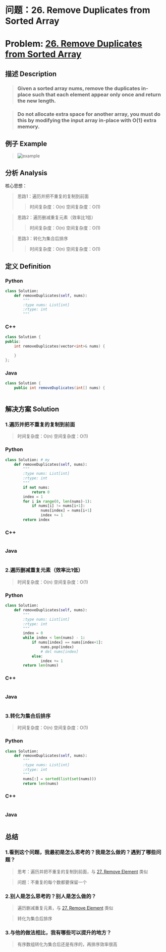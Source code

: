 
# 问题：26. Remove Duplicates from Sorted Array
# Problem: [26. Remove Duplicates from Sorted Array](https://leetcode.com/problems/remove-duplicates-from-sorted-array/description/)

## 描述 Description
> ### Given a sorted array nums, remove the duplicates in-place such that each element appear only once and return the new length.

> ### Do not allocate extra space for another array, you must do this by modifying the input array in-place with O(1) extra memory.

## 例子 Example

> ![example](https://github.com/Decalogue/AlgorithmMap/blob/master/img/leetcode/26.png "example")

## 分析 Analysis

核心思想：
> 思路1：遍历并把不重复的复制到前面
>> 时间复杂度：O(n)
>> 空间复杂度：O(1)

> 思路2：遍历删减重复元素（效率比1低）
>> 时间复杂度：O(n)
>> 空间复杂度：O(1)

> 思路3：转化为集合后排序
>> 时间复杂度：O(n)
>> 空间复杂度：O(1)

## 定义 Definition

### Python


```python
class Solution:
    def removeDuplicates(self, nums):
        """
        :type nums: List[int]
        :rtype: int
        """
```

### C++

```c++
class Solution {
public:
    int removeDuplicates(vector<int>& nums) {
        
    }
};
```

### Java

```java
class Solution {
    public int removeDuplicates(int[] nums) {
        
```

## 解决方案 Solution

### 1.遍历并把不重复的复制到前面

> 时间复杂度：O(n)
> 空间复杂度：O(1)

### Python


```python
class Solution: # my
    def removeDuplicates(self, nums):
        """
        :type nums: List[int]
        :rtype: int
        """
        if not nums:
            return 0
        index = 1
        for i in range(0, len(nums)-1):
            if nums[i] != nums[i+1]:
                nums[index] = nums[i+1]
                index += 1
        return index
```

### C++

```c++

```

### Java

```java

```

### 2.遍历删减重复元素（效率比1低）

> 时间复杂度：O(n)
> 空间复杂度：O(1)

### Python


```python
class Solution:
    def removeDuplicates(self, nums):
        """
        :type nums: List[int]
        :rtype: int
        """
        index = 0
        while index < len(nums) - 1:
            if nums[index] == nums[index+1]:
                nums.pop(index)
                # del nums[index]
            else:
                index += 1
        return len(nums)
```

### C++

```c++

```

### Java

```Java

```

### 3.转化为集合后排序

> 时间复杂度：O(n)
> 空间复杂度：O(1)

### Python


```python
class Solution:
    def removeDuplicates(self, nums):
        """
        :type nums: List[int]
        :rtype: int
        """
        nums[:] = sorted(list(set(nums)))
        return len(nums)
```

### C++

```c++

```

### Java

```Java

```

## 总结

### 1.看到这个问题，我最初是怎么思考的？我是怎么做的？遇到了哪些问题？
> 思考：遍历并把不重复的复制到前面，与 [27. Remove Element](https://leetcode.com/problems/remove-element/description/) 类似

> 问题：不重复的每个数都要保留一个

### 2.别人是怎么思考的？别人是怎么做的？
> 遍历删减重复元素，与 [27. Remove Element](https://leetcode.com/problems/remove-element/description/) 类似

> 转化为集合后排序

### 3.与他的做法相比，我有哪些可以提升的地方？
> 有序数组转化为集合后还是有序的，再排序效率很高


```python

```
